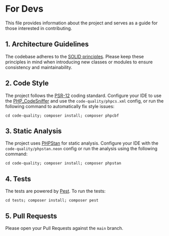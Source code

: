 # For Devs

This file provides information about the project and serves as a guide for those interested in contributing.

## 1. Architecture Guidelines

The codebase adheres to the [SOLID principles](https://en.wikipedia.org/wiki/SOLID). Please keep these principles in
mind when introducing new classes or modules to ensure consistency and maintainability.

## 2. Code Style

The project follows the [PSR-12](https://www.php-fig.org/psr/psr-12/) coding standard. Configure your IDE to use
the [PHP_CodeSniffer](https://github.com/squizlabs/PHP_CodeSniffer) and use the `code-quality/phpcs.xml` config, or run
the following command to automatically fix style issues:

`cd code-quality; composer install; composer phpcbf`

## 3. Static Analysis

The project uses [PHPStan](https://phpstan.org/) for static analysis. Configure your IDE with the
`code-quality/phpstan.neon` config or run the analysis using the following command:

`cd code-quality; composer install; composer phpstan`

## 4. Tests

The tests are powered by [Pest](https://pestphp.com/). To run the tests:

`cd tests; composer install; composer pest`

## 5. Pull Requests

Please open your Pull Requests against the `main` branch.
